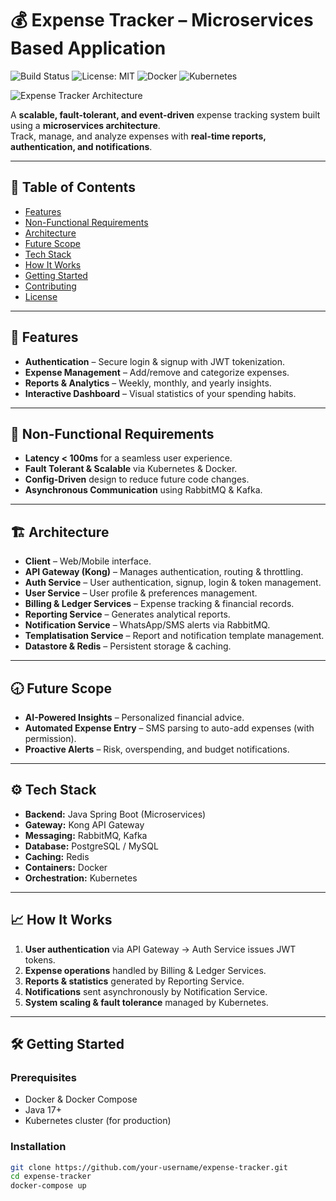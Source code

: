 # 💰 Expense Tracker – Microservices Based Application

![Build Status](https://img.shields.io/badge/build-passing-brightgreen) 
![License: MIT](https://img.shields.io/badge/License-MIT-yellow.svg) 
![Docker](https://img.shields.io/badge/Docker-ready-blue.svg) 
![Kubernetes](https://img.shields.io/badge/Kubernetes-scalable-blue.svg)

![Expense Tracker Architecture](./ExpenseTracker.webp)

A **scalable, fault-tolerant, and event-driven** expense tracking system built using a **microservices architecture**.  
Track, manage, and analyze expenses with **real-time reports, authentication, and notifications**.

---

## 📑 Table of Contents

- [Features](#-features)
- [Non-Functional Requirements](#-non-functional-requirements)
- [Architecture](#-architecture)
- [Future Scope](#-future-scope)
- [Tech Stack](#-tech-stack)
- [How It Works](#-how-it-works)
- [Getting Started](#-getting-started)
- [Contributing](#-contributing)
- [License](#-license)

---

## 🚀 Features

- **Authentication** – Secure login & signup with JWT tokenization.
- **Expense Management** – Add/remove and categorize expenses.
- **Reports & Analytics** – Weekly, monthly, and yearly insights.
- **Interactive Dashboard** – Visual statistics of your spending habits.

---

## 📌 Non-Functional Requirements

- **Latency < 100ms** for a seamless user experience.
- **Fault Tolerant & Scalable** via Kubernetes & Docker.
- **Config-Driven** design to reduce future code changes.
- **Asynchronous Communication** using RabbitMQ & Kafka.

---

## 🏗 Architecture

- **Client** – Web/Mobile interface.
- **API Gateway (Kong)** – Manages authentication, routing & throttling.
- **Auth Service** – User authentication, signup, login & token management.
- **User Service** – User profile & preferences management.
- **Billing & Ledger Services** – Expense tracking & financial records.
- **Reporting Service** – Generates analytical reports.
- **Notification Service** – WhatsApp/SMS alerts via RabbitMQ.
- **Templatisation Service** – Report and notification template management.
- **Datastore & Redis** – Persistent storage & caching.

---

## 🕣 Future Scope

- **AI-Powered Insights** – Personalized financial advice.
- **Automated Expense Entry** – SMS parsing to auto-add expenses (with permission).
- **Proactive Alerts** – Risk, overspending, and budget notifications.

---

## ⚙️ Tech Stack

- **Backend:** Java Spring Boot (Microservices)
- **Gateway:** Kong API Gateway  
- **Messaging:** RabbitMQ, Kafka  
- **Database:** PostgreSQL / MySQL  
- **Caching:** Redis  
- **Containers:** Docker  
- **Orchestration:** Kubernetes  

---

## 📈 How It Works

1. **User authentication** via API Gateway → Auth Service issues JWT tokens.
2. **Expense operations** handled by Billing & Ledger Services.
3. **Reports & statistics** generated by Reporting Service.
4. **Notifications** sent asynchronously by Notification Service.
5. **System scaling & fault tolerance** managed by Kubernetes.

---

## 🛠 Getting Started

### Prerequisites
- Docker & Docker Compose
- Java 17+
- Kubernetes cluster (for production)

### Installation
```bash
git clone https://github.com/your-username/expense-tracker.git
cd expense-tracker
docker-compose up
```




